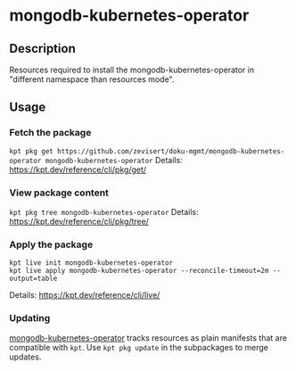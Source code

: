 # mongodb-kubernetes-operator

## Description
Resources required to install the mongodb-kubernetes-operator in "different namespace than resources mode". 


## Usage

### Fetch the package
`kpt pkg get https://github.com/zevisert/doku-mgmt/mongodb-kubernetes-operator mongodb-kubernetes-operator`
Details: https://kpt.dev/reference/cli/pkg/get/

### View package content
`kpt pkg tree mongodb-kubernetes-operator`
Details: https://kpt.dev/reference/cli/pkg/tree/

### Apply the package
```
kpt live init mongodb-kubernetes-operator
kpt live apply mongodb-kubernetes-operator --reconcile-timeout=2m --output=table
```
Details: https://kpt.dev/reference/cli/live/

### Updating

[mongodb-kubernetes-operator](https://github.com/mongodb/mongodb-kubernetes-operator) tracks resources as plain manifests that are compatible with `kpt`. Use `kpt pkg update` in the subpackages to merge updates.
